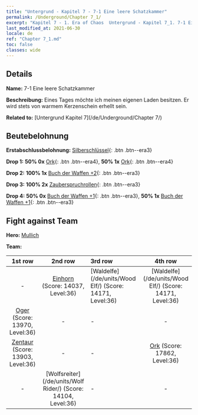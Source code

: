 ```yaml
---
title: "Untergrund - Kapitel 7 - 7-1 Eine leere Schatzkammer"
permalink: /Underground/Chapter 7_1/
excerpt: "Kapitel 7 - 1. Era of Chaos  Untergrund - Kapitel 7_1. 7-1 Eine leere Schatzkammer"
last_modified_at: 2021-06-30
locale: de
ref: "Chapter 7_1.md"
toc: false
classes: wide
---
```


## Details

 **Name:** 7-1 Eine leere Schatzkammer

 **Beschreibung:** Eines Tages möchte ich meinen eigenen Laden besitzen. Er wird stets von warmem Kerzenschein erhellt sein.

 **Related to:** [Untergrund Kapitel 7](/de/Underground/Chapter 7/)

## Beutebelohnung

 **Erstabschlussbelohnung:** [Silberschlüssel](/ItemsDE/con_693/){: .btn .btn--era3}

 **Drop 1:** **50% 0x** [Ork](/ItemsDE/unt_219/){: .btn .btn--era4}, **50% 1x** [Ork](/ItemsDE/unt_219/){: .btn .btn--era4}

 **Drop 2:** **100% 1x** [Buch der Waffen +2](/ItemsDE/mat_32/){: .btn .btn--era3}

 **Drop 3:** **100% 2x** [Zauberspruchrollen](/ItemsDE/con_694/){: .btn .btn--era3}

 **Drop 4:** **50% 0x** [Buch der Waffen +1](/ItemsDE/mat_25/){: .btn .btn--era3}, **50% 1x** [Buch der Waffen +1](/ItemsDE/mat_25/){: .btn .btn--era3}


## Fight against Team
 **Hero:** [Mullich](/de/heroes/Mullich/)

 **Team:**


  | 1st row | 2nd row | 3rd row | 4th row |
  |:----:|:----:|:----|:----:|
  | - | [Einhorn](/de/units/Unicorn/) (Score: 14037, Level:36)  | [Waldelfe](/de/units/Wood Elf/) (Score: 14171, Level:36)  | [Waldelfe](/de/units/Wood Elf/) (Score: 14171, Level:36)  |
  | [Oger](/de/units/Ogre/) (Score: 13970, Level:36)  | - | - | - |
  | [Zentaur](/de/units/Centaur/) (Score: 13903, Level:36)  | - | - | [Ork](/de/units/Orc/) (Score: 17862, Level:36)  |
  | - | [Wolfsreiter](/de/units/Wolf Rider/) (Score: 14104, Level:36)  | - | - |


